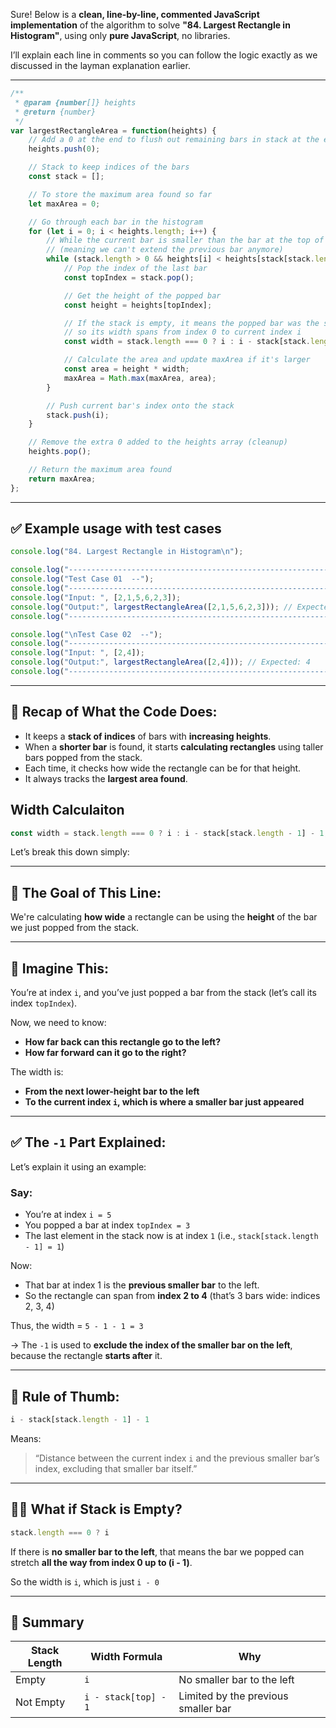 Sure! Below is a **clean, line-by-line, commented JavaScript implementation** of the algorithm to solve **"84. Largest Rectangle in Histogram"**, using only **pure JavaScript**, no libraries.

I’ll explain each line in comments so you can follow the logic exactly as we discussed in the layman explanation earlier.

---

```javascript
/**
 * @param {number[]} heights
 * @return {number}
 */
var largestRectangleArea = function(heights) {
    // Add a 0 at the end to flush out remaining bars in stack at the end
    heights.push(0); 

    // Stack to keep indices of the bars
    const stack = [];

    // To store the maximum area found so far
    let maxArea = 0;

    // Go through each bar in the histogram
    for (let i = 0; i < heights.length; i++) {
        // While the current bar is smaller than the bar at the top of the stack
        // (meaning we can't extend the previous bar anymore)
        while (stack.length > 0 && heights[i] < heights[stack[stack.length - 1]]) {
            // Pop the index of the last bar
            const topIndex = stack.pop();

            // Get the height of the popped bar
            const height = heights[topIndex];

            // If the stack is empty, it means the popped bar was the smallest so far,
            // so its width spans from index 0 to current index i
            const width = stack.length === 0 ? i : i - stack[stack.length - 1] - 1;

            // Calculate the area and update maxArea if it's larger
            const area = height * width;
            maxArea = Math.max(maxArea, area);
        }

        // Push current bar's index onto the stack
        stack.push(i);
    }

    // Remove the extra 0 added to the heights array (cleanup)
    heights.pop();

    // Return the maximum area found
    return maxArea;
};
```

---

## ✅ Example usage with test cases

```javascript
console.log("84. Largest Rectangle in Histogram\n");

console.log("---------------------------------------------------------------------------------");
console.log("Test Case 01  --");
console.log("---------------------------------------------------------------------------------");
console.log("Input: ", [2,1,5,6,2,3]);
console.log("Output:", largestRectangleArea([2,1,5,6,2,3])); // Expected: 10
console.log("---------------------------------------------------------------------------------");

console.log("\nTest Case 02  --");
console.log("---------------------------------------------------------------------------------");
console.log("Input: ", [2,4]);
console.log("Output:", largestRectangleArea([2,4])); // Expected: 4
console.log("---------------------------------------------------------------------------------");
```

---

## 🔄 Recap of What the Code Does:

* It keeps a **stack of indices** of bars with **increasing heights**.
* When a **shorter bar** is found, it starts **calculating rectangles** using taller bars popped from the stack.
* Each time, it checks how wide the rectangle can be for that height.
* It always tracks the **largest area found**.




## Width Calculaiton

```js
const width = stack.length === 0 ? i : i - stack[stack.length - 1] - 1;
```

Let’s break this down simply:

---

## 🎯 The Goal of This Line:

We're calculating **how wide** a rectangle can be using the **height** of the bar we just popped from the stack.

---

## 🧱 Imagine This:

You’re at index `i`, and you’ve just popped a bar from the stack (let’s call its index `topIndex`).

Now, we need to know:

* **How far back can this rectangle go to the left?**
* **How far forward can it go to the right?**

The width is:

* **From the next lower-height bar to the left**
* **To the current index `i`, which is where a smaller bar just appeared**

---

## ✅ The `-1` Part Explained:

Let’s explain it using an example:

### Say:

* You’re at index `i = 5`
* You popped a bar at index `topIndex = 3`
* The last element in the stack now is at index `1` (i.e., `stack[stack.length - 1] = 1`)

Now:

* That bar at index 1 is the **previous smaller bar** to the left.
* So the rectangle can span from **index 2 to 4** (that’s 3 bars wide: indices 2, 3, 4)

Thus, the width = `5 - 1 - 1 = 3`

→ The `-1` is used to **exclude the index of the smaller bar on the left**, because the rectangle **starts after** it.

---

## 🧠 Rule of Thumb:

```js
i - stack[stack.length - 1] - 1
```

Means:

> “Distance between the current index `i` and the previous smaller bar’s index, excluding that smaller bar itself.”

---

## 🧍‍♂️ What if Stack is Empty?

```js
stack.length === 0 ? i
```

If there is **no smaller bar to the left**, that means the bar we popped can stretch **all the way from index 0 up to (i - 1)**.

So the width is `i`, which is just `i - 0`

---

## 🔁 Summary

| Stack Length | Width Formula        | Why                                 |
| ------------ | -------------------- | ----------------------------------- |
| Empty        | `i`                  | No smaller bar to the left          |
| Not Empty    | `i - stack[top] - 1` | Limited by the previous smaller bar |

